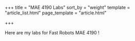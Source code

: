 +++
title = "MAE 4190 Labs" 
sort_by = "weight" 
template = "article_list.html"
page_template = "article.html"


+++

Here are my labs for Fast Robots MAE 4190 !